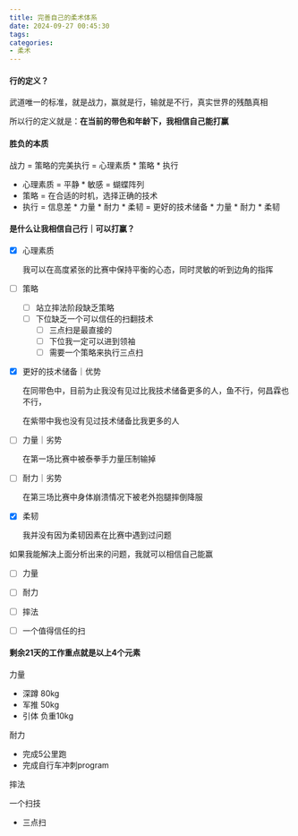 ```yaml
---
title: 完善自己的柔术体系
date: 2024-09-27 00:45:30
tags:
categories:
- 柔术
---
```




#### 行的定义？

武道唯一的标准，就是战力，赢就是行，输就是不行，真实世界的残酷真相

所以行的定义就是：**在当前的带色和年龄下，我相信自己能打赢**



#### 胜负的本质

战力 = 策略的完美执行 = 心理素质 * 策略 * 执行

- 心理素质 = 平静 * 敏感 = 蝴蝶阵列
- 策略 = 在合适的时机，选择正确的技术
- 执行 = 信息差 * 力量 * 耐力 * 柔韧 = 更好的技术储备 * 力量 * 耐力 * 柔韧 



#### 是什么让我相信自己行｜可以打赢？

- [x] 心理素质

  我可以在高度紧张的比赛中保持平衡的心态，同时灵敏的听到边角的指挥

- [ ] 策略

  - [ ] 站立摔法阶段缺乏策略
  - [ ] 下位缺乏一个可以信任的扫翻技术
    - [ ] 三点扫是最直接的
    - [ ] 下位我一定可以进到领袖
    - [ ] 需要一个策略来执行三点扫

- [x] 更好的技术储备｜优势

  在同带色中，目前为止我没有见过比我技术储备更多的人，鱼不行，何昌霖也不行，

  在紫带中我也没有见过技术储备比我更多的人

- [ ] 力量｜劣势

  在第一场比赛中被泰拳手力量压制输掉

- [ ] 耐力｜劣势

  在第三场比赛中身体崩溃情况下被老外抱腿摔倒降服

- [x] 柔韧

  我并没有因为柔韧因素在比赛中遇到过问题



如果我能解决上面分析出来的问题，我就可以相信自己能赢

- [ ] 力量
- [ ] 耐力
- [ ] 摔法
- [ ] 一个值得信任的扫



#### 剩余21天的工作重点就是以上4个元素

力量

- 深蹲 80kg
- 军推 50kg
- 引体 负重10kg

耐力

- 完成5公里跑
- 完成自行车冲刺program

摔法

一个扫技

- 三点扫



